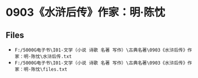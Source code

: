 # 0903《水浒后传》作家：明·陈忱

## Files

- `F:/5000G电子书\I01-文学（小说 诗歌 名著 写作）\古典名著\0903《水浒后传》作家：明·陈忱\水浒后传.txt`
- `F:/5000G电子书\I01-文学（小说 诗歌 名著 写作）\古典名著\0903《水浒后传》作家：明·陈忱\files.txt`
